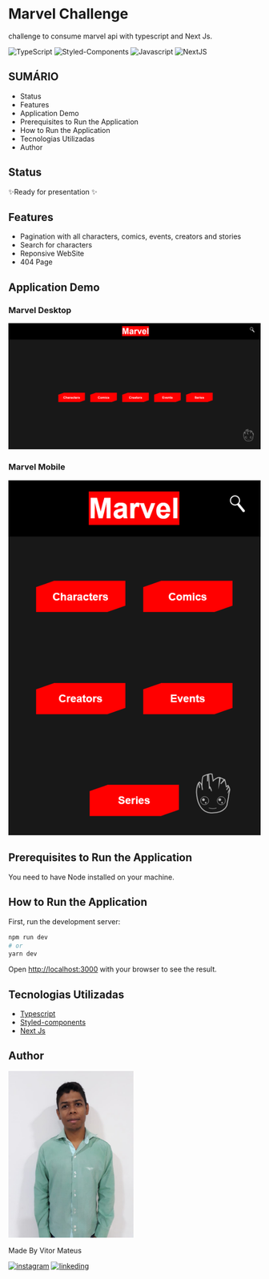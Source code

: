 # Marvel Challenge

challenge to consume marvel api with typescript and Next Js.

![TypeScript](https://img.shields.io/badge/TypeScript-007ACC?style=for-the-badge&logo=typescript&logoColor=white) ![Styled-Components](https://img.shields.io/badge/styled--components-DB7093?style=for-the-badge&logo=styled-components&logoColor=white) ![Javascript](https://img.shields.io/badge/JavaScript-323330?style=for-the-badge&logo=javascript&logoColor=F7DF1E) ![NextJS](https://img.shields.io/badge/next.js-000000?style=for-the-badge&logo=nextdotjs&logoColor=white)

## SUMÁRIO

- Status
- Features
- Application Demo
- Prerequisites to Run the Application
- How to Run the Application
- Tecnologias Utilizadas
- Author

## Status

✨Ready for presentation ✨

## Features

- Pagination with all characters, comics, events, creators and stories
- Search for characters
- Reponsive WebSite
- 404 Page

## Application Demo

### Marvel Desktop

<img alt="marvel desktop image 1" src="./readme_files/marvel_desktop_1.png"/>


### Marvel Mobile

<img alt="marvel mobile image 1" src="./readme_files/marvel_mobile_1.png"/>

## Prerequisites to Run the Application

You need to have Node installed on your machine.

## How to Run the Application

First, run the development server:

```bash
npm run dev
# or
yarn dev
```

Open [http://localhost:3000](http://localhost:3000) with your browser to see the result.

## Tecnologias Utilizadas

- [Typescript](https://www.typescriptlang.org/docs/handbook/typescript-in-5-minutes.html)
- [Styled-components](https://styled-components.com/docs)
- [Next Js](https://nextjs.org/docs/getting-started)

## Author

<img alt="author photo" src="./readme_files/vitor.jpg" width="250">

Made By Vitor Mateus

[![instagram](https://img.shields.io/badge/Instagram-E4405F?style=for-the-badge&logo=instagram&logoColor=white)](https://www.instagram.com/vitor_dev_/) [![linkeding](https://img.shields.io/badge/LinkedIn-0077B5?style=for-the-badge&logo=linkedin&logoColor=white)](https://www.linkedin.com/in/vitor-mateus-2a42461a2/)
